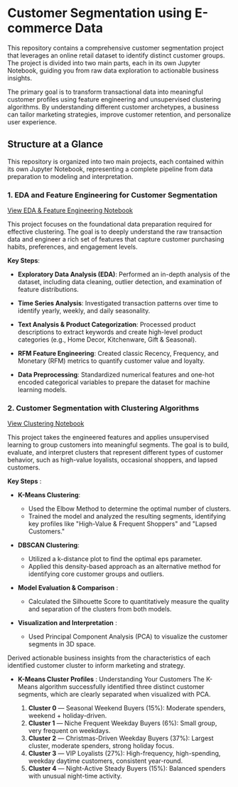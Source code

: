 # Customer Segmentation using E-commerce Data
This repository contains a comprehensive customer segmentation project that leverages an online retail dataset to identify distinct customer groups. The project is divided into two main parts, each in its own Jupyter Notebook, guiding you from raw data exploration to actionable business insights.

The primary goal is to transform transactional data into meaningful customer profiles using feature engineering and unsupervised clustering algorithms. By understanding different customer archetypes, a business can tailor marketing strategies, improve customer retention, and personalize user experience.

## Structure at a Glance
This repository is organized into two main projects, each contained within its own Jupyter Notebook, representing a complete pipeline from data preparation to modeling and interpretation.

### 1. EDA and Feature Engineering for Customer Segmentation

[View EDA & Feature Engineering Notebook](http:https://github.com/MinaGong/customer_segmentation/customer_segmentation_feature_engineering.ipynb)

This project focuses on the foundational data preparation required for effective clustering. The goal is to deeply understand the raw transaction data and engineer a rich set of features that capture customer purchasing habits, preferences, and engagement levels.

**Key Steps**:

* **Exploratory Data Analysis (EDA)**: Performed an in-depth analysis of the dataset, including data cleaning, outlier detection, and examination of feature distributions.

* **Time Series Analysis**: Investigated transaction patterns over time to identify yearly, weekly, and daily seasonality.

* **Text Analysis & Product Categorization**: Processed product descriptions to extract keywords and create high-level product categories (e.g., Home Decor, Kitchenware, Gift & Seasonal).

* **RFM Feature Engineering**: Created classic Recency, Frequency, and Monetary (RFM) metrics to quantify customer value and loyalty.

* **Data Preprocessing**: Standardized numerical features and one-hot encoded categorical variables to prepare the dataset for machine learning models.

### 2. Customer Segmentation with Clustering Algorithms

[View Clustering Notebook](http:https://github.com/MinaGong/customer_segmentation/customer_segmentation_clustering.ipynb)

This project takes the engineered features and applies unsupervised learning to group customers into meaningful segments. The goal is to build, evaluate, and interpret clusters that represent different types of customer behavior, such as high-value loyalists, occasional shoppers, and lapsed customers.

**Key Steps** :

* **K-Means Clustering**:

    * Used the Elbow Method to determine the optimal number of clusters.
    * Trained the model and analyzed the resulting segments, identifying key profiles like "High-Value & Frequent Shoppers" and "Lapsed Customers."

* **DBSCAN Clustering**:

    * Utilized a k-distance plot to find the optimal eps parameter.
    * Applied this density-based approach as an alternative method for identifying core customer groups and outliers.

* **Model Evaluation & Comparison** :

    * Calculated the Silhouette Score to quantitatively measure the quality and separation of the clusters from both models.

* **Visualization and Interpretation** :

    * Used Principal Component Analysis (PCA) to visualize the customer segments in 3D space.

Derived actionable business insights from the characteristics of each identified customer cluster to inform marketing and strategy.

* **K-Means Cluster Profiles** : Understanding Your Customers
The K-Means algorithm successfully identified three distinct customer segments, which are clearly separated when visualized with PCA. 

  1. **Cluster 0** — Seasonal Weekend Buyers (15%): Moderate spenders, weekend + holiday-driven.
  2. **Cluster 1** — Niche Frequent Weekday Buyers (6%): Small group, very frequent on weekdays.
  3. **Cluster 2** — Christmas-Driven Weekday Buyers (37%): Largest cluster, moderate spenders, strong holiday focus.
  4. **Cluster 3** — VIP Loyalists (27%): High-frequency, high-spending, weekday daytime customers, consistent year-round.
  5. **Cluster 4** — Night-Active Steady Buyers (15%): Balanced spenders with unusual night-time activity.
